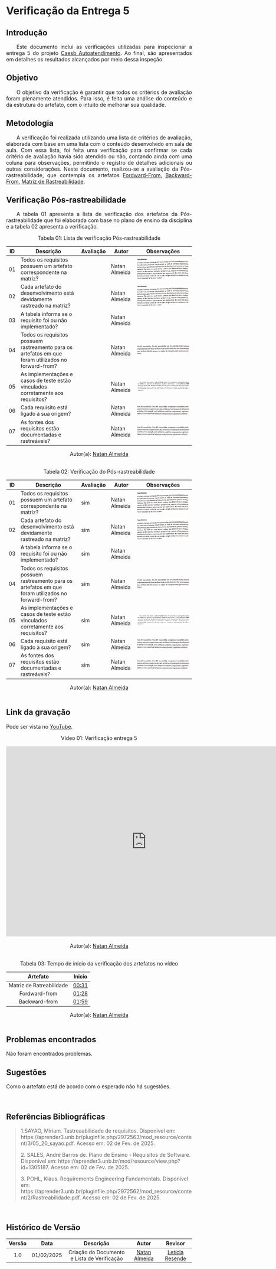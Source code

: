 # Verificação da Entrega 5

## Introdução

<p align="justify">&emsp;&emsp;Este documento inclui as verificações utilizadas para inspecionar a entrega 5 do projeto <a href="https://requisitos-de-software.github.io/2024.2-CAESB-Autoatendimento/modelagem_agil/nfr/">Caesb Autoatendimento</a>. Ao final, são apresentados em detalhes os resultados alcançados por meio dessa inspeção.</p>

## Objetivo

<p align="justify">&emsp;&emsp;O objetivo da verificação é garantir que todos os critérios de avaliação foram plenamente atendidos. Para isso, é feita uma análise do conteúdo e da estrutura do artefato, com o intuito de melhorar sua qualidade.</p>

## Metodologia

<p align="justify">&emsp;&emsp;A verificação foi realizada utilizando uma lista de critérios de avaliação, elaborada com base em uma lista com o conteúdo desenvolvido em sala de aula. Com essa lista, foi feita uma verificação para confirmar se cada critério de avaliação havia sido atendido ou não, contando ainda com uma coluna para observações, permitindo o registro de detalhes adicionais ou outras considerações. Neste documento, realizou-se a avaliação da Pós-rastreabilidade, que contempla os artefatos <a href="https://requisitos-de-software.github.io/2024.2-MeuSUSDigital/pos-rastreabilidade/forward-from/">Fordward-From</a>, <a href="https://requisitos-de-software.github.io/2024.2-MeuSUSDigital/pos-rastreabilidade/backward-from/">Backward-From</a>, <a href="https://requisitos-de-software.github.io/2024.2-MeuSUSDigital/pos-rastreabilidade/matriz-de-rastreabilidade/">Matriz de Rastreabilidade</a>.</P>

## Verificação Pós-rastreabilidade

<p align="justify">&emsp;&emsp;A tabela 01 apresenta a lista de verificação dos artefatos da Pós-rastreabilidade que foi elaborada com base no plano de ensino da disciplina e a tabela 02 apresenta a verificação.</p>

<center>

Tabela 01: Lista de verificação Pós-rastreabilidade

| **ID** | **Descrição**                                                                                  | **Avaliação** | **Autor**       | **Observações** |
|--------|------------------------------------------------------------------------------------------------|--------------|----------------|-----------------|
| 01     | Todos os requisitos possuem um artefato correspondente na matriz?                               |              | Natan Almeida  | ![matriz](../assets/matriz.png) |
| 02     | Cada artefato do desenvolvimento está devidamente rastreado na matriz?                         |              | Natan Almeida  | ![matriz](../assets/matriz.png) |
| 03     | A tabela informa se o requisito foi ou não implementado?                                        |              | Natan Almeida  |                 |
| 04     | Todos os requisitos possuem rastreamento para os artefatos em que foram utilizados no forward-from? |              | Natan Almeida  | ![pre](../assets/pre.png)       |
| 05     | As implementações e casos de teste estão vinculados corretamente aos requisitos?               |              | Natan Almeida  | ![1](../assets/1.png)           |
| 06     | Cada requisito está ligado à sua origem?                                                       |              | Natan Almeida  | ![pos](../assets/pos.png)       |
| 07     | As fontes dos requisitos estão documentadas e rastreáveis?                                     |              | Natan Almeida  | ![pos](../assets/pos.png)       |

</center>


<center></p>Autor(a): <a href="https://github.com/natanalmeida03" target = "_blank">Natan Almeida</a></center>

<br>

<center>

Tabela 02: Verificação do Pós-rastreabilidade

| **ID** | **Descrição**                                                                                  | **Avaliação** | **Autor**       | **Observações** |
|--------|------------------------------------------------------------------------------------------------|--------------|----------------|-----------------|
| 01     | Todos os requisitos possuem um artefato correspondente na matriz?                               | sim          | Natan Almeida  | ![matriz](../assets/matriz.png) |
| 02     | Cada artefato do desenvolvimento está devidamente rastreado na matriz?                         | sim          | Natan Almeida  | ![matriz](../assets/matriz.png) |
| 03     | A tabela informa se o requisito foi ou não implementado?                                        | sim          | Natan Almeida  |                 |
| 04     | Todos os requisitos possuem rastreamento para os artefatos em que foram utilizados no forward-from? | sim          | Natan Almeida  | ![pre](../assets/pre.png)       |
| 05     | As implementações e casos de teste estão vinculados corretamente aos requisitos?               | sim          | Natan Almeida  | ![1](../assets/1.png)           |
| 06     | Cada requisito está ligado à sua origem?                                                       | sim          | Natan Almeida  | ![pos](../assets/pos.png)       |
| 07     | As fontes dos requisitos estão documentadas e rastreáveis?                                     | sim          | Natan Almeida  | ![pos](../assets/pos.png)       |

</center>

<center></p>Autor(a): <a href="https://github.com/natanalmeida03" target = "_blank">Natan Almeida</a></center>

<br>

## Link da gravação

Pode ser vista no [YouTube]().</p>

<center>
    <p>Vídeo 01: Verificação entrega 5 </p>
    <iframe width="760" height="515" src="https://www.youtube.com/embed/QDA4IyA2zbs?si=iEQsqIO76lj5wxX0" title="YouTube video player" frameborder="0" allow="accelerometer; autoplay; clipboard-write; encrypted-media; gyroscope; picture-in-picture; web-share" referrerpolicy="strict-origin-when-cross-origin" allowfullscreen></iframe>
</p>Autor(a): <a href="https://github.com/natanalmeida03" target = "_blank">Natan Almeida</a>
</center>

<br>
<center>

Tabela 03: Tempo de início da verificação dos artefatos no vídeo

| **Artefato** | **Inicio**   | 
|:----------:|:----------:|
| Matriz de Ratreabilidade| <a href="https://www.youtube.com/watch?v=QDA4IyA2zbs&t=31s" target="_blank">00:31</a>  | 
| Fordward-from| <a href="https://www.youtube.com/watch?v=QDA4IyA2zbs&t=128s" target="_blank">01:28</a> |
| Backward-from| <a href="https://www.youtube.com/watch?v=QDA4IyA2zbs&t=159s" target="_blank">01:59</a> |

</p>Autor(a): <a href="https://github.com/natanalmeida03" target = "_blank">Natan Almeida</a>

</center>

<br>

## Problemas encontrados

Não foram encontrados problemas.

## Sugestões

Como o artefato está de acordo com o esperado não há sugestões.


<br>

## Referências Bibliográficas

> <p id="1"> 1.SAYAO, Miriam. Tastreaabilidade de requisitos. Disponível em: https://aprender3.unb.br/pluginfile.php/2972563/mod_resource/content/3/05_20_sayao.pdf. Acesso em: 02 de Fev. de 2025.</p>
> <p id="2">2. SALES, André Barros de. Plano de Ensino - Requisitos de Software. Disponível em: https://aprender3.unb.br/mod/resource/view.php?id=1305187. Acesso em: 02 de Fev. de 2025.</p>
> <p id="3">3. POHL, Klaus. Requirements Engineering Fundamentals. Disponível em: https://aprender3.unb.br/pluginfile.php/2972562/mod_resource/content/2/Rastreabilidade.pdf. Acesso em: 02 de Fev. de 2025.

<br>

## Histórico de Versão

| **Versão** | **Data**   | **Descrição**                                    | **Autor**                                             | **Revisor**                                          |
|:----------:|:----------:|:------------------------------------------------:|:-----------------------------------------------------:|:----------------------------------------------------:|
| 1.0        | 01/02/2025 | Criação do Documento e Lista de Verificação      | [Natan Almeida](https://github.com/natanalmeida03)    | [Letícia Resende](https://github.com/leomitx10)      |
